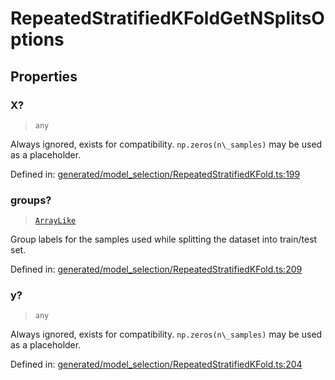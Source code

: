 # RepeatedStratifiedKFoldGetNSplitsOptions

## Properties

### X?

> `any`

Always ignored, exists for compatibility. `np.zeros(n\_samples)` may be used as a placeholder.

Defined in:  [generated/model\_selection/RepeatedStratifiedKFold.ts:199](https://github.com/transitive-bullshit/scikit-learn-ts/blob/92ab806/packages/sklearn/src/generated/model_selection/RepeatedStratifiedKFold.ts#L199)

### groups?

> [`ArrayLike`](../types/ArrayLike.md)

Group labels for the samples used while splitting the dataset into train/test set.

Defined in:  [generated/model\_selection/RepeatedStratifiedKFold.ts:209](https://github.com/transitive-bullshit/scikit-learn-ts/blob/92ab806/packages/sklearn/src/generated/model_selection/RepeatedStratifiedKFold.ts#L209)

### y?

> `any`

Always ignored, exists for compatibility. `np.zeros(n\_samples)` may be used as a placeholder.

Defined in:  [generated/model\_selection/RepeatedStratifiedKFold.ts:204](https://github.com/transitive-bullshit/scikit-learn-ts/blob/92ab806/packages/sklearn/src/generated/model_selection/RepeatedStratifiedKFold.ts#L204)
